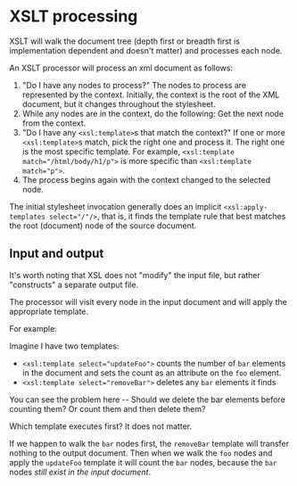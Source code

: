 # XSLT processing

XSLT will walk the document tree (depth first or breadth first is implementation dependent and doesn't matter) and processes each node.

An XSLT processor will process an xml document as follows:

1. "Do I have any nodes to process?" The nodes to process are represented by the context. Initially, the context is the root of the XML document, but it changes throughout the stylesheet.
2. While any nodes are in the context, do the following: Get the next node from the context.
3. "Do I have any `<xsl:template>`s that match the context?" If one or more `<xsl:template>`s match, pick the right one and process it. The right one is the most specific template. For example, `<xsl:template match="/html/body/h1/p">` is more specific than `<xsl:template match="p">`.
4. The process begins again with the context changed to the selected node.

The initial stylesheet invocation generally does an implicit `<xsl:apply-templates select="/"/>`, that is, it finds the template rule that best matches the root (document) node of the source document.

## Input and output

It's worth noting that XSL does not "modify" the input file, but rather "constructs" a separate output file.

The processor will visit every node in the input document and will apply the appropriate template.

For example:

Imagine I have two templates:
- `<xsl:template select="updateFoo">` counts the number of `bar` elements in the document and sets the count as an attribute on the `foo` element.
- `<xsl:template select="removeBar">` deletes any `bar` elements it finds

You can see the problem here -- Should we delete the bar elements before counting them? Or count them and then delete them?

Which template executes first? It does not matter.

If we happen to walk the `bar` nodes first, the `removeBar` template will transfer nothing to the output document. Then when we walk the `foo` nodes and apply the `updateFoo` template it will count the `bar` nodes, because the `bar` nodes _still exist in the input document_.
